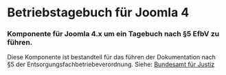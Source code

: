 # Betriebstagebuch für Joomla 4

### Komponente für Joomla 4.x um ein Tagebuch nach §5 EfbV zu führen.

Diese Komponente ist bestandteil für das führen der Dokumentation nach §5 der Entsorgungsfachbetriebeverordnung. Siehe: [Bundesamt für Justiz](https://www.gesetze-im-internet.de/efbv_2017/)


